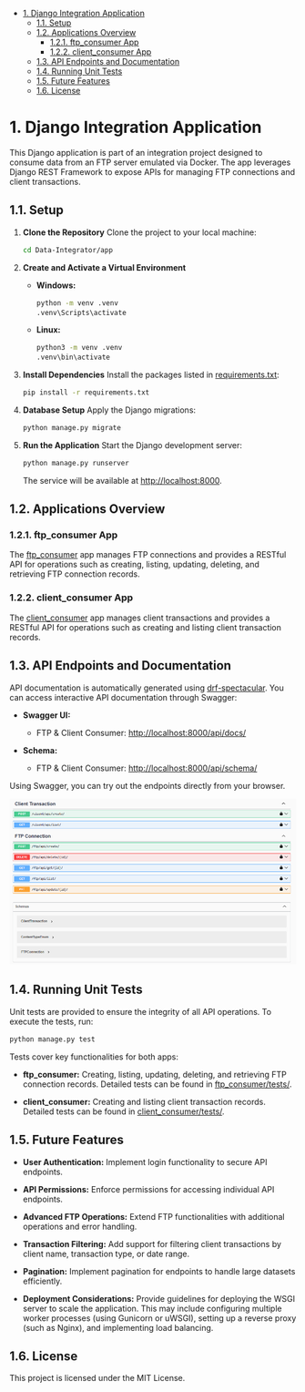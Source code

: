 - [1. Django Integration Application](#1-django-integration-application)
  - [1.1. Setup](#11-setup)
  - [1.2. Applications Overview](#12-applications-overview)
    - [1.2.1. ftp\_consumer App](#121-ftp_consumer-app)
    - [1.2.2. client\_consumer App](#122-client_consumer-app)
  - [1.3. API Endpoints and Documentation](#13-api-endpoints-and-documentation)
  - [1.4. Running Unit Tests](#14-running-unit-tests)
  - [1.5. Future Features](#15-future-features)
  - [1.6. License](#16-license)


# 1. Django Integration Application

This Django application is part of an integration project designed to consume data from an FTP server emulated via Docker. The app leverages Django REST Framework to expose APIs for managing FTP connections and client transactions.

## 1.1. Setup

1. **Clone the Repository**
   Clone the project to your local machine:
   ```bash
   cd Data-Integrator/app
   ```

2. **Create and Activate a Virtual Environment**
   - **Windows:**
     ```bash
     python -m venv .venv
     .venv\Scripts\activate
     ```
   - **Linux:**
     ```bash
     python3 -m venv .venv
     .venv\bin\activate
     ```

3. **Install Dependencies**
   Install the packages listed in [requirements.txt](../app/requirements.txt):
   ```bash
   pip install -r requirements.txt
   ```

4. **Database Setup**
   Apply the Django migrations:
   ```bash
   python manage.py migrate
   ```

5. **Run the Application**
   Start the Django development server:
   ```bash
   python manage.py runserver
   ```
   The service will be available at [http://localhost:8000](http://localhost:8000).

## 1.2. Applications Overview

### 1.2.1. ftp_consumer App

The [ftp_consumer](../app/ftp_consumer/) app manages FTP connections and provides a RESTful API for operations such as creating, listing, updating, deleting, and retrieving FTP connection records.

### 1.2.2. client_consumer App

The [client_consumer](../app/client_consumer/) app manages client transactions and provides a RESTful API for operations such as creating and listing client transaction records.

## 1.3. API Endpoints and Documentation

API documentation is automatically generated using [drf-spectacular](https://drf-spectacular.readthedocs.io/). You can access interactive API documentation through Swagger:

- **Swagger UI:**
  - FTP & Client Consumer: [http://localhost:8000/api/docs/](http://localhost:8000/ftp/api/docs/)

- **Schema:**
  - FTP & Client Consumer: [http://localhost:8000/api/schema/](http://localhost:8000/ftp/api/schema/)

Using Swagger, you can try out the endpoints directly from your browser.

![Swagger Documentation](/app/docs/images/swagger_interface.png)

## 1.4. Running Unit Tests

Unit tests are provided to ensure the integrity of all API operations. To execute the tests, run:

```bash
python manage.py test
```

Tests cover key functionalities for both apps:
- **ftp_consumer:** Creating, listing, updating, deleting, and retrieving FTP connection records.
  Detailed tests can be found in [ftp_consumer/tests/](../app/ftp_consumer/tests/).

- **client_consumer:** Creating and listing client transaction records.
  Detailed tests can be found in [client_consumer/tests/](../app/client_consumer/tests/).

## 1.5. Future Features

- **User Authentication:**
  Implement login functionality to secure API endpoints.

- **API Permissions:**
  Enforce permissions for accessing individual API endpoints.

- **Advanced FTP Operations:**
  Extend FTP functionalities with additional operations and error handling.

- **Transaction Filtering:**
  Add support for filtering client transactions by client name, transaction type, or date range.

- **Pagination:**
  Implement pagination for endpoints to handle large datasets efficiently.

- **Deployment Considerations:**
  Provide guidelines for deploying the WSGI server to scale the application. This may include configuring multiple worker processes (using Gunicorn or uWSGI), setting up a reverse proxy (such as Nginx), and implementing load balancing.

## 1.6. License

This project is licensed under the MIT License.